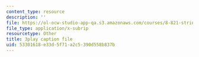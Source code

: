 ```yaml
---
content_type: resource
description: ''
file: https://ol-ocw-studio-app-qa.s3.amazonaws.com/courses/8-821-string-theory-and-holographic-duality-fall-2014/53301618e33d5f71a2c5390d558b837b_1pkoBetgo7s.vtt
file_type: application/x-subrip
resourcetype: Other
title: 3play caption file
uid: 53301618-e33d-5f71-a2c5-390d558b837b
---
```

